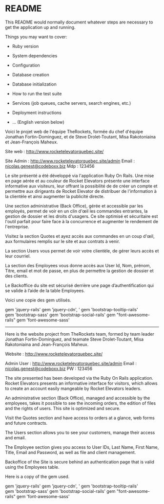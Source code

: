 # README

This README would normally document whatever steps are necessary to get the
application up and running.

Things you may want to cover:

* Ruby version

* System dependencies

* Configuration

* Database creation

* Database initialization

* How to run the test suite

* Services (job queues, cache servers, search engines, etc.)

* Deployment instructions

* ...
(English version below)

Voici le projet web de l'équipe TheRockets, formée du chef d'équipe Jonathan Fortin-Dominguez, et de Steve Drolet-Toutant, Misa Rakotoniaina et Jean-François Maheux.

Site web : http://www.rocketelevatorquebec.site/

Site Admin : http://www.rocketelevatorquebec.site/admin
Email : nicolas.genest@codeboxx.biz
Mdp : 123456

Le site présenté a été développé via l'application Ruby On Rails. Une mise en page aérée et au couleur de Rocket Elevators présente une interface informative aux visiteurs, leur offrant la possibilité de de créer un compte et permettre aux dirigeants de Rocket Elevator de distribuer de l'information à la clientèle et ainsi augmenter la publicité directe.

Une section administrative (Back Office), gérée et accessible par les employés, permet de voir en un clin d'œil les commandes entrantes, la gestion de dossier et les droits d'usagers. Ce site optimisé et sécuritaire est l'outil parfait pour faire face à la concurrence et augmenter le rendement de l'entreprise. 

Visitez la section Quotes et ayez accès aux commandes en un coup d'œil, aux formulaires remplis sur le site et aux contrats à venir.

La section Users vous permet de voir votre clientèle, de gérer leurs accès et leur courriel.

La section des Employees vous donne accès aux User Id, Nom, prénom, Titre, email et mot de passe, en plus de permettre la gestion de dossier et des clients.

Le Backoffice du site est sécurisé derrière une page d’authentification qui se valide à l’aide de la table Employees.

Voici une copie des gem utilisés.


gem 'jquery-rails'
gem 'jquery-cdn', '
gem 'bootstrap-tooltip-rails'
gem 'bootstrap-sass'
gem 'bootstrap-social-rails'
gem "font-awesome-rails"
gem 'font-awesome-sass'

-----------------------------


Here is the website project from TheRockets team, formed by team leader Jonathan Fortin-Dominguez, and teamate Steve Drolet-Toutant, Misa Rakotoniaina and Jean-François Maheux.

Website : http://www.rocketelevatorquebec.site/

Admin User : http://www.rocketelevatorquebec.site/admin
Email : nicolas.genest@codeboxx.biz
PW : 123456


The site presented has been developed via the Ruby On Rails application. Rocket Elevators presents an informative interface for visitors, which allows to create an account easily mangeable by Rocket Elevators leaders.

An administrative section (Back Office), managed and accessible by the employees, takes it possible to see the incoming orders, the edition of files and the rights of users. This site is optimized and secure.  

Visit the Quotes section and have access to orders at a glance, web forms and future contracts.

The Users section allows you to see your customers, manage their access and email.

The Employee section gives you access to User IDs, Last Name, First Name, Title, Email and Password, as well as file and client management.

Backoffice of the Site is secure behind an authentication page that is valid using the Employees table.

Here is a copy of the gem used.


gem 'jquery-rails'
gem 'jquery-cdn', '
gem 'bootstrap-tooltip-rails'
gem 'bootstrap-sass'
gem 'bootstrap-social-rails'
gem "font-awesome-rails"
gem 'font-awesome-sass'


